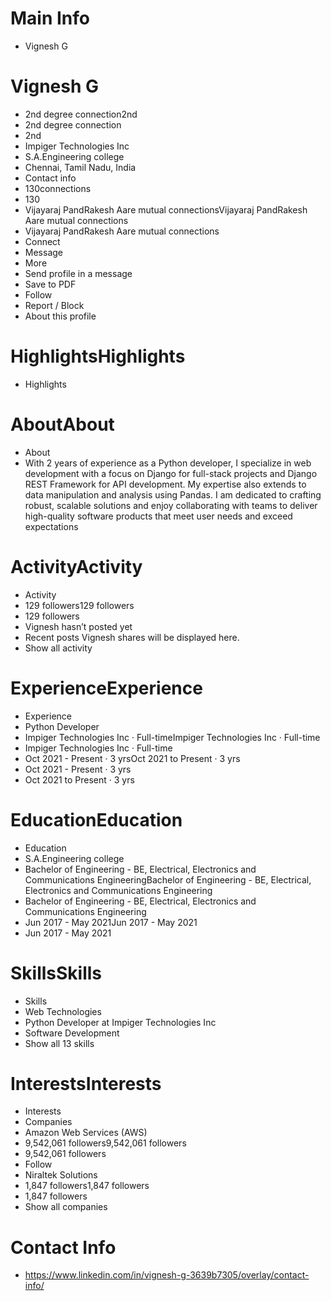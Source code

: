# Main Info

- Vignesh G

# Vignesh G

- 2nd degree connection2nd
- 2nd degree connection
- 2nd
- Impiger Technologies Inc
- S.A.Engineering college
- Chennai, Tamil Nadu, India
- Contact info
- 130connections
- 130
- Vijayaraj PandRakesh Aare mutual connectionsVijayaraj PandRakesh Aare mutual connections
- Vijayaraj PandRakesh Aare mutual connections
- Connect
- Message
- More
- Send profile in a message
- Save to PDF
- Follow
- Report / Block
- About this profile

# HighlightsHighlights

- Highlights

# AboutAbout

- About
- With 2 years of experience as a Python developer, I specialize in web development with a focus on Django for full-stack projects and Django REST Framework for API development. My expertise also extends to data manipulation and analysis using Pandas. I am dedicated to crafting robust, scalable solutions and enjoy collaborating with teams to deliver high-quality software products that meet user needs and exceed expectations

# ActivityActivity

- Activity
- 129 followers129 followers
- 129 followers
- Vignesh hasn’t posted yet
- Recent posts Vignesh shares will be displayed here.
- Show all activity

# ExperienceExperience

- Experience
- Python Developer
- Impiger Technologies Inc · Full-timeImpiger Technologies Inc · Full-time
- Impiger Technologies Inc · Full-time
- Oct 2021 - Present · 3 yrsOct 2021 to Present · 3 yrs
- Oct 2021 - Present · 3 yrs
- Oct 2021 to Present · 3 yrs

# EducationEducation

- Education
- S.A.Engineering college
- Bachelor of Engineering - BE, Electrical, Electronics and Communications EngineeringBachelor of Engineering - BE, Electrical, Electronics and Communications Engineering
- Bachelor of Engineering - BE, Electrical, Electronics and Communications Engineering
- Jun 2017 - May 2021Jun 2017 - May 2021
- Jun 2017 - May 2021

# SkillsSkills

- Skills
- Web Technologies
- Python Developer at Impiger Technologies Inc
- Software Development
- Show all 13 skills

# InterestsInterests

- Interests
- Companies
- Amazon Web Services (AWS)
- 9,542,061 followers9,542,061 followers
- 9,542,061 followers
- Follow
- Niraltek Solutions
- 1,847 followers1,847 followers
- 1,847 followers
- Show all companies

# Contact Info

- https://www.linkedin.com/in/vignesh-g-3639b7305/overlay/contact-info/

